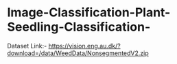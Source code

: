 # Image-Classification-Plant-Seedling-Classification-

Dataset Link:- https://vision.eng.au.dk/?download=/data/WeedData/NonsegmentedV2.zip
